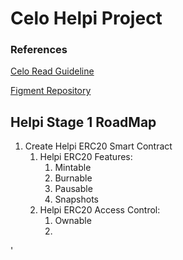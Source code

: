 # Celo Helpi Project
### References
[Celo Read Guideline](https://docs.google.com/document/d/13LWLrWzZ34M0ldWGeDANcWxw9nEWk3AX3VwXRBIOs1M/edit)

[Figment Repository](https://github.com/aglamadrid19/datahub-learn.git)

## Helpi Stage 1 RoadMap

 1. Create Helpi ERC20 Smart Contract
	 1. Helpi ERC20 Features:
		 1. Mintable
		 2. Burnable
		 3. Pausable
		 4. Snapshots
	 2. Helpi ERC20 Access Control:
		 1.  Ownable
		 2. 
'


<!--stackedit_data:
eyJoaXN0b3J5IjpbLTE4MDI5NDA1OTAsLTE4Mjc1MTM4NDQsMT
c2NjI2MzU0OSwtMTAwMDQ3MTg0MywxMzc3NTk4NjkyLDIwMzk5
MjU5MzgsLTE0MTI4MTI2NDksLTU2MjEzNjMxLC01MjIzMDMwND
BdfQ==
-->